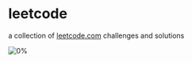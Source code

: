 # leetcode

<p1>a collection of [leetcode.com](leetcode.com) challenges and solutions</p1>

![0%](https://progress-bar.dev/0)